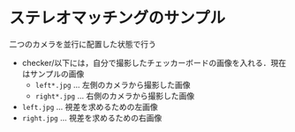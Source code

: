 # ステレオマッチングのサンプル
二つのカメラを並行に配置した状態で行う

- checker/以下には，自分で撮影したチェッカーボードの画像を入れる．現在はサンプルの画像
    - `left*.jpg` ... 左側のカメラから撮影した画像
    - `right*.jpg` ... 右側のカメラから撮影した画像
- `left.jpg` ... 視差を求めるための左画像
- `right.jpg` ... 視差を求めるための右画像